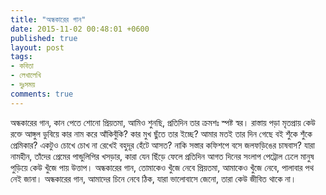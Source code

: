 ```yaml
---
title: "অন্ধকারের গান"
date: 2015-11-02 00:48:01 +0600
published: true
layout: post
tags:
- কবিতা
- লেখালেখি
- দুঃসময়
comments: true
---
```

অন্ধকারের গান, কান পেতে শোনো প্রিয়তমা,
আমিও শুনছি, প্রতিদিন তার ক্রমশঃ স্পষ্ট স্বর।
রাস্তায় পড়া মৃতপ্রায় কেউ রক্তে আঙ্গুল ডুবিয়ে
কার নাম করে আঁকিবুঁকি? কার মুখ ছুঁতে তার ইচ্ছে?
আমার মতই তার দিন গেছে বই শুঁকে শুঁকে প্রেমিকার?
একটুও চোখে চোখ না রেখেই বহুদূর হেঁটে আসত?
নাকি সস্তার কফিশপে বসে জলফড়িঙের চাষবাস?
যারা নামহীন, তাঁদের প্রেমের পান্ডুলিপির খসড়ার,
কারা যেন ছিঁড়ে ফেলে প্রতিদিন আগত দিনের সংলাপ
পেট্রোল ঢেলে মানুষ পুড়িয়ে কেউ খুঁজে পায় উত্তাপ।
অন্ধকারের গান, তোমাকেও খুঁজে নেবে প্রিয়তমা,
আমাকেও খুঁজে নেবে, পালাবার পথ নেই জানা।
অন্ধকারের গান, আমাদের চিনে নেবে ঠিক,
যারা ভালোবাসে জেনো, তারা কেউ জীবিত থাকে না।

